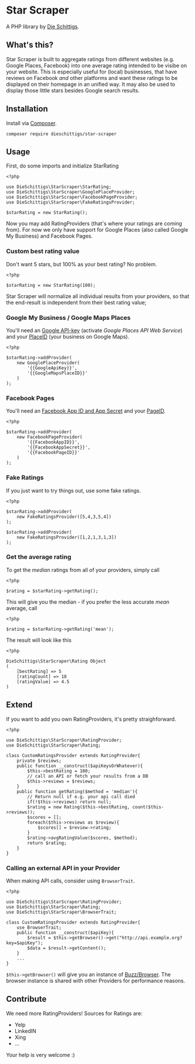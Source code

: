 # Star Scraper

A PHP library by [Die Schittigs](https://www.dieschittigs.de).

## What's this?

Star Scraper is built to aggregate ratings from different websites (e.g. Google Places, Facebook) into one average rating intended to be visibe on your website. This is especially useful for (local) businesses, that have reviews on Facebook *and* other platforms and want these ratings to be displayed on their homepage in an unified way. It may also be used to display those little stars besides Google search results.

## Installation

Install via [Composer](https://getcomposer.org).

    composer require dieschittigs/star-scraper

## Usage

First, do some imports and initialize StarRating

    <?php

    use DieSchittigs\StarScraper\StarRating;
    use DieSchittigs\StarScraper\GooglePlaceProvider;
    use DieSchittigs\StarScraper\FacebookPageProvider;
    use DieSchittigs\StarScraper\FakeRatingsProvider;

    $starRating = new StarRating();

Now you may add RatingProviders (that's where your ratings are coming from). For now we only have support for Google Places (also called Google My Business) and Facebook Pages.

### Custom best rating value

Don't want 5 stars, but 100% as your best rating? No problem.

    <?php

    $starRating = new StarRating(100);

Star Scraper will normalize all individual results from your providers, so that the end-result is independent from their best rating value;

### Google My Business / Google Maps Places

You'll need an [Google API-key](https://console.developers.google.com) (activate *Google Places API Web Service*) and your [PlaceID](https://developers.google.com/maps/documentation/javascript/examples/places-placeid-finder) (your business on Google Maps).

    <?php

    $starRating->addProvider(
        new GooglePlaceProvider(
            '{{GoogleApiKey}}',
            '{{GoogleMapsPlaceID}}'
        )
    );

### Facebook Pages

You'll need an [Facebook App ID and App Secret](https://developers.facebook.com) and your [PageID](https://findmyfbid.in/).

    <?php

    $starRating->addProvider(
        new FacebookPageProvider(
            '{{FacebookAppID}}',
            '{{FacebookAppSecret}}',
            '{{FacebookPageID}}'
        )
    );

### Fake Ratings

If you just want to try things out, use some fake ratings.

    <?php

    $starRating->addProvider(
        new FakeRatingsProvider([5,4,3,5,4])
    );

    $starRating->addProvider(
        new FakeRatingsProvider([1,2,1,3,1,3])
    );

### Get the average rating

To get the *median* ratings from all of your providers, simply call

    <?php

    $rating = $starRating->getRating();

This will give you the median - if you prefer the less accurate *mean* average, call

    <?php

    $rating = $starRating->getRating('mean');

The result will look like this

    <?php

    DieSchittigs\StarScraper\Rating Object
    (
        [bestRating] => 5
        [ratingCount] => 18
        [ratingValue] => 4.5
    )

## Extend

If you want to add you own RatingProviders, it's pretty straighforward.

    <?php

    use DieSchittigs\StarScraper\RatingProvider;
    use DieSchittigs\StarScraper\Rating;

    class CustomRatingsProvider extends RatingProvider{
        private $reviews;
        public function __construct($apiKeysOrWhatever){
            $this->bestRating = 100;
            // call an API or fetch your results from a DB
            $this->reviews = $reviews;
        }
        public function getRating($method = 'median'){
            // Return null if e.g. your api call died
            if(!$this->reviews) return null;
            $rating = new Rating($this->bestRating, count($this->reviews));
            $scores = [];
            foreach($this->reviews as $review){
                $scores[] = $review->rating;
            }
            $rating->avgRatingValue($scores, $method);
            return $rating;
        }
    }

### Calling an external API in your Provider

When making API calls, consider using `BrowserTrait`.

    <?php

    use DieSchittigs\StarScraper\RatingProvider;
    use DieSchittigs\StarScraper\Rating;
    use DieSchittigs\StarScraper\BrowserTrait;

    class CustomRatingsProvider extends RatingProvider{
        use BrowserTrait;
        public function __construct($apiKey){
            $result = $this->getBrowser()->get("http://api.example.org?key=$apiKey");
            $data = $result->getContent();
        }
        ...
    }

`$this->getBrowser()` will give you an instance of [Buzz/Browser](https://github.com/kriswallsmith/Buzz).
The browser instance is shared with other Providers for performance reasons.

## Contribute

We need more RatingProviders! Sources for Ratings are:

- Yelp
- LinkedIN
- Xing
- ...

Your help is very welcome :)
